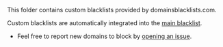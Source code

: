 This folder contains custom blacklists provided by domainsblacklists.com. 

Custom blacklists are automatically integrated into the [main blacklist](https://get.domainsblacklists.com/blacklist.txt). 

- Feel free to report new domains to block by [opening an issue](https://github.com/fabriziosalmi/blacklists/issues/new/choose).
